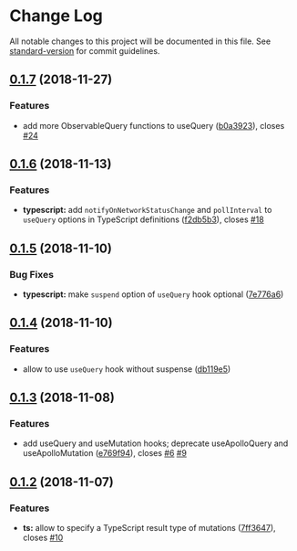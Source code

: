 # Change Log

All notable changes to this project will be documented in this file. See [standard-version](https://github.com/conventional-changelog/standard-version) for commit guidelines.

<a name="0.1.7"></a>
## [0.1.7](https://github.com/trojanowski/react-apollo-hooks/compare/v0.1.6...v0.1.7) (2018-11-27)


### Features

* add more ObservableQuery functions to useQuery ([b0a3923](https://github.com/trojanowski/react-apollo-hooks/commit/b0a3923)), closes [#24](https://github.com/trojanowski/react-apollo-hooks/issues/24)



<a name="0.1.6"></a>
## [0.1.6](https://github.com/trojanowski/react-apollo-hooks/compare/v0.1.5...v0.1.6) (2018-11-13)


### Features

* **typescript:** add `notifyOnNetworkStatusChange` and `pollInterval` to `useQuery` options in TypeScript definitions ([f2db5b3](https://github.com/trojanowski/react-apollo-hooks/commit/f2db5b3)), closes [#18](https://github.com/trojanowski/react-apollo-hooks/issues/18)



<a name="0.1.5"></a>
## [0.1.5](https://github.com/trojanowski/react-apollo-hooks/compare/v0.1.4...v0.1.5) (2018-11-10)


### Bug Fixes

* **typescript:** make `suspend` option of `useQuery` hook optional ([7e776a6](https://github.com/trojanowski/react-apollo-hooks/commit/7e776a6))



<a name="0.1.4"></a>
## [0.1.4](https://github.com/trojanowski/react-apollo-hooks/compare/v0.1.3...v0.1.4) (2018-11-10)


### Features

* allow to use `useQuery` hook without suspense ([db119e5](https://github.com/trojanowski/react-apollo-hooks/commit/db119e5))



<a name="0.1.3"></a>
## [0.1.3](https://github.com/trojanowski/react-apollo-hooks/compare/v0.1.2...v0.1.3) (2018-11-08)


### Features

* add useQuery and useMutation hooks; deprecate useApolloQuery and useApolloMutation ([e769f94](https://github.com/trojanowski/react-apollo-hooks/commit/e769f94)), closes [#6](https://github.com/trojanowski/react-apollo-hooks/issues/6) [#9](https://github.com/trojanowski/react-apollo-hooks/issues/9)



<a name="0.1.2"></a>
## [0.1.2](https://github.com/trojanowski/react-apollo-hooks/compare/v0.1.1...v0.1.2) (2018-11-07)


### Features

* **ts:** allow to specify a TypeScript result type of mutations ([7ff3647](https://github.com/trojanowski/react-apollo-hooks/commit/7ff3647)), closes [#10](https://github.com/trojanowski/react-apollo-hooks/issues/10)
